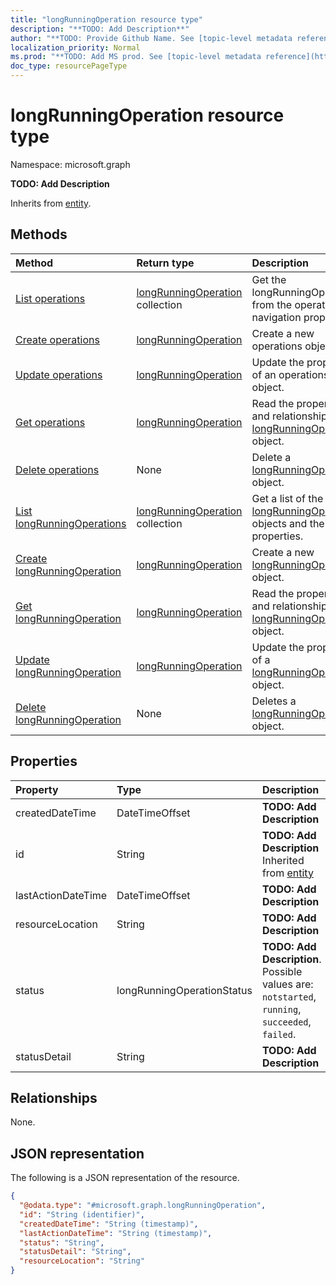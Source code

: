 ```yaml
---
title: "longRunningOperation resource type"
description: "**TODO: Add Description**"
author: "**TODO: Provide Github Name. See [topic-level metadata reference](https://msgo.azurewebsites.net/add/document/guidelines/metadata.html#topic-level-metadata)**"
localization_priority: Normal
ms.prod: "**TODO: Add MS prod. See [topic-level metadata reference](https://msgo.azurewebsites.net/add/document/guidelines/metadata.html#topic-level-metadata)**"
doc_type: resourcePageType
---
```


# longRunningOperation resource type

Namespace: microsoft.graph

**TODO: Add Description**


Inherits from [entity](../resources/entity.md).

## Methods
|Method|Return type|Description|
|:---|:---|:---|
|[List operations](../api/authentication-list-operations.md)|[longRunningOperation](../resources/longrunningoperation.md) collection|Get the longRunningOperations from the operations navigation property.|
|[Create operations](../api/authentication-post-operations.md)|[longRunningOperation](../resources/longrunningoperation.md)|Create a new operations object.|
|[Update operations](../api/authentication-update-operations.md)|[longRunningOperation](../resources/longrunningoperation.md)|Update the properties of an operations object.|
|[Get operations](../api/authentication-get-longrunningoperation.md)|[longRunningOperation](../resources/longrunningoperation.md)|Read the properties and relationships of a [longRunningOperation](../resources/longrunningoperation.md) object.|
|[Delete operations](../api/authentication-delete-operations.md)|None|Delete a [longRunningOperation](../resources/longrunningoperation.md) object.|
|[List longRunningOperations](../api/longrunningoperation-list.md)|[longRunningOperation](../resources/longrunningoperation.md) collection|Get a list of the [longRunningOperation](../resources/longrunningoperation.md) objects and their properties.|
|[Create longRunningOperation](../api/longrunningoperation-create.md)|[longRunningOperation](../resources/longrunningoperation.md)|Create a new [longRunningOperation](../resources/longrunningoperation.md) object.|
|[Get longRunningOperation](../api/longrunningoperation-get.md)|[longRunningOperation](../resources/longrunningoperation.md)|Read the properties and relationships of a [longRunningOperation](../resources/longrunningoperation.md) object.|
|[Update longRunningOperation](../api/longrunningoperation-update.md)|[longRunningOperation](../resources/longrunningoperation.md)|Update the properties of a [longRunningOperation](../resources/longrunningoperation.md) object.|
|[Delete longRunningOperation](../api/longrunningoperation-delete.md)|None|Deletes a [longRunningOperation](../resources/longrunningoperation.md) object.|

## Properties
|Property|Type|Description|
|:---|:---|:---|
|createdDateTime|DateTimeOffset|**TODO: Add Description**|
|id|String|**TODO: Add Description** Inherited from [entity](../resources/entity.md)|
|lastActionDateTime|DateTimeOffset|**TODO: Add Description**|
|resourceLocation|String|**TODO: Add Description**|
|status|longRunningOperationStatus|**TODO: Add Description**. Possible values are: `notstarted`, `running`, `succeeded`, `failed`.|
|statusDetail|String|**TODO: Add Description**|

## Relationships
None.

## JSON representation
The following is a JSON representation of the resource.
<!-- {
  "blockType": "resource",
  "keyProperty": "id",
  "@odata.type": "microsoft.graph.longRunningOperation",
  "baseType": "microsoft.graph.entity",
  "openType": false
}
-->
``` json
{
  "@odata.type": "#microsoft.graph.longRunningOperation",
  "id": "String (identifier)",
  "createdDateTime": "String (timestamp)",
  "lastActionDateTime": "String (timestamp)",
  "status": "String",
  "statusDetail": "String",
  "resourceLocation": "String"
}
```

